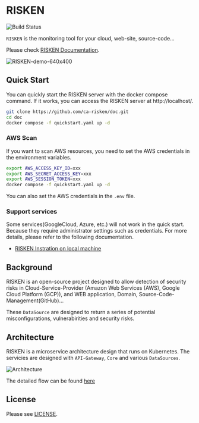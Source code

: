 # RISKEN

![Build Status](https://codebuild.ap-northeast-1.amazonaws.com/badges?uuid=eyJlbmNyeXB0ZWREYXRhIjoieFQ1ZGdWU1ZnRktuYmZMNWhoNHZ0WTBCbGo5dVM2OG9Ld0cyZTQ5NDYvZkQvUkJKT01pTnF6NThxVjN4Tk8veEs1eTB1MTJudTRYTkFIbHZWT2V1enpJPSIsIml2UGFyYW1ldGVyU3BlYyI6ImtBN28zbFlOU3k5Y1JnalAiLCJtYXRlcmlhbFNldFNlcmlhbCI6MX0%3D&branch=main)

`RISKEN` is the monitoring tool for your cloud, web-site, source-code...

Please check [RISKEN Documentation](https://docs.security-hub.jp/).

![RISKEN-demo-640x400](https://user-images.githubusercontent.com/25426601/139187114-f21479be-5483-43f5-a397-a4a9a4d09e4d.gif)

## Quick Start

You can quickly start the RISKEN server with the docker compose command.
If it works, you can access the RISKEN server at http://localhost/.

```bash
git clone https://github.com/ca-risken/doc.git
cd doc
docker compose -f quickstart.yaml up -d
```

### AWS Scan

If you want to scan AWS resources, you need to set the AWS credentials in the environment variables.

```bash
export AWS_ACCESS_KEY_ID=xxx
export AWS_SECRET_ACCESS_KEY=xxx
export AWS_SESSION_TOKEN=xxx
docker compose -f quickstart.yaml up -d
```

You can also set the AWS credentials in the `.env` file.

### Support services

Some services(GoogleCloud, Azure, etc.) will not work in the quick start. Because they require administrator settings such as credentials.
For more details, please refer to the following documentation.

- [RISKEN Instration on local machine](https://docs.security-hub.jp/admin/infra_local/)

## Background

RISKEN is an open-source project designed to allow detection of security risks in Cloud-Service-Provider (Amazon Web Services (AWS), Google Cloud Platform (GCP)), and WEB application, Domain, Source-Code-Management(GitHub)...

These `DataSource` are designed to return a series of potential misconfigurations, vulnerabirities and security risks.

## Architecture

RISKEN is a microservice architecture design that runs on Kubernetes.
The servicies are designed with `API-Gateway`, `Core` and various `DataSources`.

![Architecture](https://user-images.githubusercontent.com/25426601/139044505-308e49ed-9fc5-4656-bd4e-59db7f65b61f.png "Architecture")

The detailed flow can be found [here](https://docs.security-hub.jp/admin/infra_architecture/)

## License

Please see [LICENSE](https://github.com/ca-risken/doc/blob/master/LICENSE).
